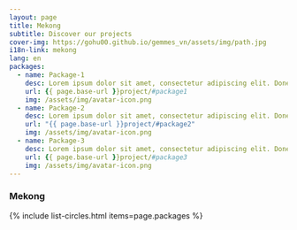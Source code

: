 ```yaml
---
layout: page
title: Mekong
subtitle: Discover our projects
cover-img: https://gohu00.github.io/gemmes_vn/assets/img/path.jpg
i18n-link: mekong
lang: en
packages:
  - name: Package-1
    desc: Lorem ipsum dolor sit amet, consectetur adipiscing elit. Donec sed sapien dignissim, consectetur tellus ultrices, ultricies orci.
    url: {{ page.base-url }}project/#package1
    img: /assets/img/avatar-icon.png
  - name: Package-2
    desc: Lorem ipsum dolor sit amet, consectetur adipiscing elit. Donec sed sapien dignissim, consectetur tellus ultrices, ultricies orci.
    url: "{{ page.base-url }}project/#package2"
    img: /assets/img/avatar-icon.png
  - name: Package-3
    desc: Lorem ipsum dolor sit amet, consectetur adipiscing elit. Donec sed sapien dignissim, consectetur tellus ultrices, ultricies orci.
    url: {{ page.base-url }}project/#package3
    img: /assets/img/avatar-icon.png
---
```


### Mekong

{% include list-circles.html items=page.packages %}